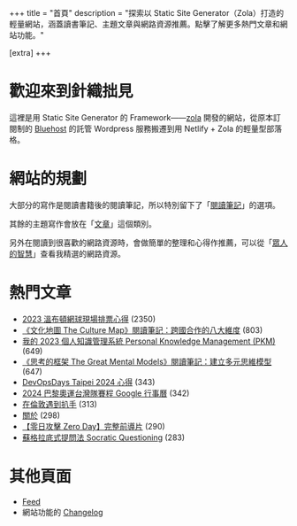 +++
title = "首頁"
description = "探索以 Static Site Generator（Zola）打造的輕量網站，涵蓋讀書筆記、主題文章與網路資源推薦。點擊了解更多熱門文章和網站功能。"

[extra]
+++

# 歡迎來到針織拙見

這裡是用 Static Site Generator 的 Framework——[zola](https://www.getzola.org/documentation/getting-started/overview/) 開發的網站，從原本訂閱制的 [Bluehost](https://www.bluehost.com/) 的託管 Wordpress 服務搬遷到用 Netlify + Zola 的輕量型部落格。

# 網站的規劃

大部分的寫作是閱讀書籍後的閱讀筆記，所以特別留下了「[閱讀筆記](reading-notes/)」的選項。

其餘的主題寫作會放在「[文章](blog/)」這個類別。

另外在閱讀到很喜歡的網路資源時，會做簡單的整理和心得作推薦，可以從「[眾人的智慧](wistom/)」查看我精選的網路資源。

# 熱門文章
* [2023 溫布頓網球現場排票心得](/blog/2023-wimbledon-tennis/) <span class="view-count">(2350)</span>
* [《文化地圖 The Culture Map》閱讀筆記：跨國合作的八大維度](/reading-notes/the-culture-map/) <span class="view-count">(803)</span>
* [我的 2023 個人知識管理系統 Personal Knowledge Management (PKM)](/blog/2023-personal-knowledge-management/) <span class="view-count">(649)</span>
* [《思考的框架 The Great Mental Models》閱讀筆記：建立多元思維模型](/reading-notes/the-great-mental-models/) <span class="view-count">(647)</span>
* [DevOpsDays Taipei 2024 心得](/blog/2024-devopsdays-taipei/) <span class="view-count">(343)</span>
* [2024 巴黎奧運台灣隊賽程 Google 行事曆](/blog/2024-olympics-taiwan-calendar/) <span class="view-count">(342)</span>
* [在倫敦遇到扒手](/blog/london-pickpocketing/) <span class="view-count">(313)</span>
* [關於](/about/) <span class="view-count">(298)</span>
* [【零日攻擊 Zero Day】完整前導片](/wisdom/videos/zero-day-trailer/) <span class="view-count">(290)</span>
* [蘇格拉底式提問法 Socratic Questioning](/wisdom/methods/socratic-questioning/) <span class="view-count">(283)</span>


# 其他頁面
* [Feed](/atom.xml)
* 網站功能的 [Changelog](@/changelog/index.md)
